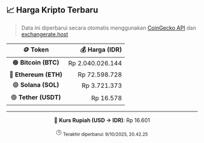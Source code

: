 

<!-- HARGA_KRIPTO -->
## 📈 Harga Kripto Terbaru

> Data ini diperbarui secara otomatis menggunakan [CoinGecko API](https://www.coingecko.com/) dan [exchangerate.host](https://exchangerate.host/)

<div align="center">

| 🪙 Token | 💰 Harga (IDR) |
|:------:|---------------:|
| 🟠 **Bitcoin (BTC)**   | Rp 2.040.026.144 |
| 🔵 **Ethereum (ETH)**  | Rp 72.598.728 |
| 🟣 **Solana (SOL)**    | Rp 3.721.373 |
| 🟢 **Tether (USDT)**   | Rp 16.578 |

---

💱 **Kurs Rupiah (USD → IDR)**: Rp 16.601

🕒 <sub>Terakhir diperbarui: 9/10/2025, 20.42.25</sub>

</div>
<!-- /HARGA_KRIPTO -->